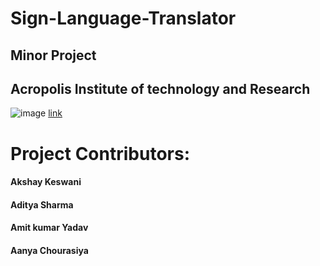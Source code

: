 # Sign-Language-Translator
## Minor Project

## Acropolis Institute of technology and Research

![image](https://user-images.githubusercontent.com/71098450/201107174-b153b585-9505-4912-b612-83d45a592a3c.png)
[link](https://youtu.be/HKTUIFPiwz4)
# Project Contributors:

#### Akshay Keswani

#### Aditya Sharma

#### Amit kumar Yadav

#### Aanya Chourasiya
